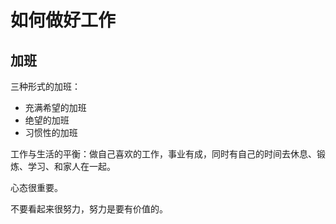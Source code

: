 # 如何做好工作

## 加班

三种形式的加班：

- 充满希望的加班
- 绝望的加班
- 习惯性的加班

工作与生活的平衡：做自己喜欢的工作，事业有成，同时有自己的时间去休息、锻炼、学习、和家人在一起。

心态很重要。

不要看起来很努力，努力是要有价值的。

